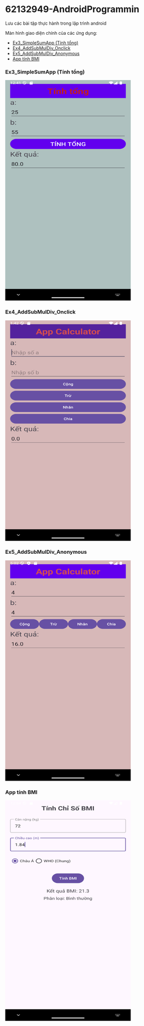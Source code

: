 # 62132949-AndroidProgrammin
Lưu các bài tập thực hành trong lập trình android

Màn hình giao diện chính của các ứng dụng:

- [Ex3_SimpleSumApp (Tính tổng)](#ex3_simplesumapp-tinh-tong)
- [Ex4_AddSubMulDiv_Onclick](#ex4_addsubmuldiv_onclick)
- [Ex5_AddSubMulDiv_Anonymous](#ex5_addsubmuldiv_anonymous)
- [App tính BMI](#app-tinh-bmi)

### Ex3_SimpleSumApp (Tính tổng) 
<img src="image/ex3.png" alt="Screenshot of the main activity" width="400" height="700">

### Ex4_AddSubMulDiv_Onclick
<img src="image/ex4.png" alt="Screenshot of the main activity" width="400" height="700">

### Ex5_AddSubMulDiv_Anonymous
<img src="image/ex5.png" alt="Screenshot of the main activity" width="400" height="700">

### App tính BMI
<img src="image/1.png" alt="Screenshot of the main activity" width="400" height="700">


